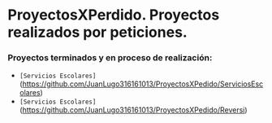 ProyectosXPerdido.
Proyectos realizados por peticiones.
======================
### Proyectos terminados y en proceso de realización:
* `[Servicios Escolares]`(https://github.com/JuanLugo316161013/ProyectosXPedido/ServiciosEscolares)
* `[Servicios Escolares]`(https://github.com/JuanLugo316161013/ProyectosXPedido/Reversi)
